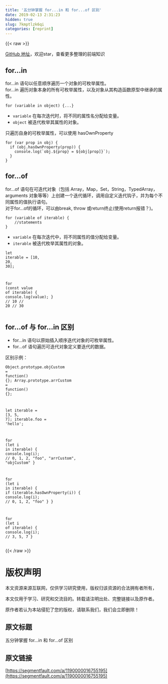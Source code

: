 ```yaml
---
title: '五分钟掌握 for...in 和 for...of 区别' 
date: 2019-02-13 2:31:23
hidden: true
slug: 7kmptlzk6qi
categories: [reprint]
---
```


{{< raw >}}

                    
<p><a href="https://github.com/tibaiwan/frontend-note" rel="nofollow noreferrer" target="_blank">GitHub 地址</a>，欢迎star，查看更多整理的前端知识</p>
<h2 id="articleHeader0">for...in</h2>
<p>for...in 语句以任意顺序遍历一个对象的可枚举属性。  <br>for...in 遍历对象本身的所有可枚举属性，以及对象从其构造函数原型中继承的属性。</p>
<div class="widget-codetool" style="display:none;">
      <div class="widget-codetool--inner">
      <span class="selectCode code-tool" data-toggle="tooltip" data-placement="top" title="" data-original-title="全选"></span>
      <span type="button" class="copyCode code-tool" data-toggle="tooltip" data-placement="top" data-clipboard-text="for (variable in object) {...}" title="" data-original-title="复制"></span>
      <span type="button" class="saveToNote code-tool" data-toggle="tooltip" data-placement="top" title="" data-original-title="放进笔记"></span>
      </div>
      </div><pre class="javascript hljs"><code class="js" style="word-break: break-word; white-space: initial;"><span class="hljs-keyword">for</span> (variable <span class="hljs-keyword">in</span> object) {...}</code></pre>
<ul>
<li>
<code>variable</code> 在每次迭代时，将不同的属性名分配给变量。</li>
<li>
<code>object</code> 被迭代枚举其属性的对象。</li>
</ul>
<p>只遍历自身的可枚举属性，可以使用 hasOwnProperty</p>
<div class="widget-codetool" style="display:none;">
      <div class="widget-codetool--inner">
      <span class="selectCode code-tool" data-toggle="tooltip" data-placement="top" title="" data-original-title="全选"></span>
      <span type="button" class="copyCode code-tool" data-toggle="tooltip" data-placement="top" data-clipboard-text="for (var prop in obj) {
  if (obj.hasOwnProperty(prop)) {
    console.log(`obj.${prop} = ${obj[prop]}`);
  } 
}" title="" data-original-title="复制"></span>
      <span type="button" class="saveToNote code-tool" data-toggle="tooltip" data-placement="top" title="" data-original-title="放进笔记"></span>
      </div>
      </div><pre class="javascript hljs"><code class="js"><span class="hljs-keyword">for</span> (<span class="hljs-keyword">var</span> prop <span class="hljs-keyword">in</span> obj) {
  <span class="hljs-keyword">if</span> (obj.hasOwnProperty(prop)) {
    <span class="hljs-built_in">console</span>.log(<span class="hljs-string">`obj.<span class="hljs-subst">${prop}</span> = <span class="hljs-subst">${obj[prop]}</span>`</span>);
  } 
}</code></pre>
<h2 id="articleHeader1">for...of</h2>
<p>for...of 语句在可迭代对象（包括 Array，Map，Set，String，TypedArray，arguments 对象等等）上创建一个迭代循环，调用自定义迭代钩子，并为每个不同属性的值执行语句。  <br>对于for...of的循环，可以由break, throw 或return终止(使用return报错？)。</p>
<div class="widget-codetool" style="display:none;">
      <div class="widget-codetool--inner">
      <span class="selectCode code-tool" data-toggle="tooltip" data-placement="top" title="" data-original-title="全选"></span>
      <span type="button" class="copyCode code-tool" data-toggle="tooltip" data-placement="top" data-clipboard-text="for (variable of iterable) {
    //statements
}" title="" data-original-title="复制"></span>
      <span type="button" class="saveToNote code-tool" data-toggle="tooltip" data-placement="top" title="" data-original-title="放进笔记"></span>
      </div>
      </div><pre class="javascript hljs"><code class="js"><span class="hljs-keyword">for</span> (variable <span class="hljs-keyword">of</span> iterable) {
    <span class="hljs-comment">//statements</span>
}</code></pre>
<ul>
<li>
<code>variable</code> 在每次迭代中，将不同属性的值分配给变量。</li>
<li>
<code>iterable</code> 被迭代枚举其属性的对象。</li>
</ul>
<div class="widget-codetool" style="display:none;">
      <div class="widget-codetool--inner">
      <span class="selectCode code-tool" data-toggle="tooltip" data-placement="top" title="" data-original-title="全选"></span>
      <span type="button" class="copyCode code-tool" data-toggle="tooltip" data-placement="top" data-clipboard-text="let iterable = [10, 20, 30];

for (const value of iterable) {
  console.log(value);
}
// 10
// 20
// 30" title="" data-original-title="复制"></span>
      <span type="button" class="saveToNote code-tool" data-toggle="tooltip" data-placement="top" title="" data-original-title="放进笔记"></span>
      </div>
      </div><pre class="javascript hljs"><code class="js"><span class="hljs-keyword">let</span> iterable = [<span class="hljs-number">10</span>, <span class="hljs-number">20</span>, <span class="hljs-number">30</span>];

<span class="hljs-keyword">for</span> (<span class="hljs-keyword">const</span> value <span class="hljs-keyword">of</span> iterable) {
  <span class="hljs-built_in">console</span>.log(value);
}
<span class="hljs-comment">// 10</span>
<span class="hljs-comment">// 20</span>
<span class="hljs-comment">// 30</span></code></pre>
<h2 id="articleHeader2">for...of 与 for...in 区别</h2>
<ul>
<li>for...in 语句以原始插入顺序迭代对象的可枚举属性。</li>
<li>for...of 语句遍历可迭代对象定义要迭代的数据。</li>
</ul>
<p>区别示例：</p>
<div class="widget-codetool" style="display:none;">
      <div class="widget-codetool--inner">
      <span class="selectCode code-tool" data-toggle="tooltip" data-placement="top" title="" data-original-title="全选"></span>
      <span type="button" class="copyCode code-tool" data-toggle="tooltip" data-placement="top" data-clipboard-text="Object.prototype.objCustom = function() {}; 
Array.prototype.arrCustom = function() {};

let iterable = [3, 5, 7];
iterable.foo = 'hello';

for (let i in iterable) {
  console.log(i); // 0, 1, 2, &quot;foo&quot;, &quot;arrCustom&quot;, &quot;objCustom&quot;
}

for (let i in iterable) {
  if (iterable.hasOwnProperty(i)) {
    console.log(i); // 0, 1, 2, &quot;foo&quot;
  }
}

for (let i of iterable) {
  console.log(i); // 3, 5, 7
}" title="" data-original-title="复制"></span>
      <span type="button" class="saveToNote code-tool" data-toggle="tooltip" data-placement="top" title="" data-original-title="放进笔记"></span>
      </div>
      </div><pre class="javascript hljs"><code class="js"><span class="hljs-built_in">Object</span>.prototype.objCustom = <span class="hljs-function"><span class="hljs-keyword">function</span>(<span class="hljs-params"></span>) </span>{}; 
<span class="hljs-built_in">Array</span>.prototype.arrCustom = <span class="hljs-function"><span class="hljs-keyword">function</span>(<span class="hljs-params"></span>) </span>{};

<span class="hljs-keyword">let</span> iterable = [<span class="hljs-number">3</span>, <span class="hljs-number">5</span>, <span class="hljs-number">7</span>];
iterable.foo = <span class="hljs-string">'hello'</span>;

<span class="hljs-keyword">for</span> (<span class="hljs-keyword">let</span> i <span class="hljs-keyword">in</span> iterable) {
  <span class="hljs-built_in">console</span>.log(i); <span class="hljs-comment">// 0, 1, 2, "foo", "arrCustom", "objCustom"</span>
}

<span class="hljs-keyword">for</span> (<span class="hljs-keyword">let</span> i <span class="hljs-keyword">in</span> iterable) {
  <span class="hljs-keyword">if</span> (iterable.hasOwnProperty(i)) {
    <span class="hljs-built_in">console</span>.log(i); <span class="hljs-comment">// 0, 1, 2, "foo"</span>
  }
}

<span class="hljs-keyword">for</span> (<span class="hljs-keyword">let</span> i <span class="hljs-keyword">of</span> iterable) {
  <span class="hljs-built_in">console</span>.log(i); <span class="hljs-comment">// 3, 5, 7</span>
}</code></pre>

                
{{< /raw >}}

# 版权声明
本文资源来源互联网，仅供学习研究使用，版权归该资源的合法拥有者所有，

本文仅用于学习、研究和交流目的。转载请注明出处、完整链接以及原作者。

原作者若认为本站侵犯了您的版权，请联系我们，我们会立即删除！

## 原文标题
五分钟掌握 for...in 和 for...of 区别

## 原文链接
[https://segmentfault.com/a/1190000016755195](https://segmentfault.com/a/1190000016755195)

